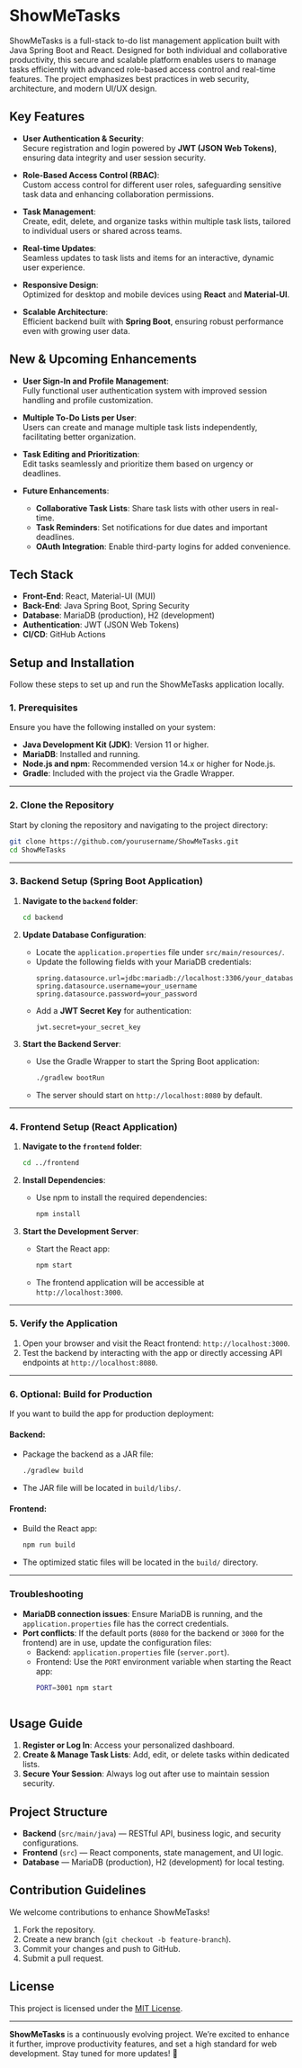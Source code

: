 # ShowMeTasks

ShowMeTasks is a full-stack to-do list management application built with Java Spring Boot and React. Designed for both individual and collaborative productivity, this secure and scalable platform enables users to manage tasks efficiently with advanced role-based access control and real-time features. The project emphasizes best practices in web security, architecture, and modern UI/UX design.

## Key Features

- **User Authentication & Security**:  
  Secure registration and login powered by **JWT (JSON Web Tokens)**, ensuring data integrity and user session security.
  
- **Role-Based Access Control (RBAC)**:  
  Custom access control for different user roles, safeguarding sensitive task data and enhancing collaboration permissions.

- **Task Management**:  
  Create, edit, delete, and organize tasks within multiple task lists, tailored to individual users or shared across teams.

- **Real-time Updates**:  
  Seamless updates to task lists and items for an interactive, dynamic user experience.

- **Responsive Design**:  
  Optimized for desktop and mobile devices using **React** and **Material-UI**.

- **Scalable Architecture**:  
  Efficient backend built with **Spring Boot**, ensuring robust performance even with growing user data.

## New & Upcoming Enhancements

- **User Sign-In and Profile Management**:  
  Fully functional user authentication system with improved session handling and profile customization.

- **Multiple To-Do Lists per User**:  
  Users can create and manage multiple task lists independently, facilitating better organization.

- **Task Editing and Prioritization**:  
  Edit tasks seamlessly and prioritize them based on urgency or deadlines.

- **Future Enhancements**:  
  - **Collaborative Task Lists**: Share task lists with other users in real-time.  
  - **Task Reminders**: Set notifications for due dates and important deadlines.  
  - **OAuth Integration**: Enable third-party logins for added convenience.

## Tech Stack

- **Front-End**: React, Material-UI (MUI)  
- **Back-End**: Java Spring Boot, Spring Security  
- **Database**: MariaDB (production), H2 (development)  
- **Authentication**: JWT (JSON Web Tokens)  
- **CI/CD**: GitHub Actions  

## Setup and Installation

Follow these steps to set up and run the ShowMeTasks application locally.

### 1. Prerequisites
Ensure you have the following installed on your system:
- **Java Development Kit (JDK)**: Version 11 or higher.
- **MariaDB**: Installed and running.
- **Node.js and npm**: Recommended version 14.x or higher for Node.js.
- **Gradle**: Included with the project via the Gradle Wrapper.

---

### 2. Clone the Repository
Start by cloning the repository and navigating to the project directory:

```bash
git clone https://github.com/yourusername/ShowMeTasks.git
cd ShowMeTasks
```

---

### 3. Backend Setup (Spring Boot Application)
1. **Navigate to the `backend` folder**:
   ```bash
   cd backend
   ```

2. **Update Database Configuration**:
   - Locate the `application.properties` file under `src/main/resources/`.
   - Update the following fields with your MariaDB credentials:
     ```properties
     spring.datasource.url=jdbc:mariadb://localhost:3306/your_database_name
     spring.datasource.username=your_username
     spring.datasource.password=your_password
     ```
   - Add a **JWT Secret Key** for authentication:
     ```properties
     jwt.secret=your_secret_key
     ```

3. **Start the Backend Server**:
   - Use the Gradle Wrapper to start the Spring Boot application:
     ```bash
     ./gradlew bootRun
     ```
   - The server should start on `http://localhost:8080` by default.

---

### 4. Frontend Setup (React Application)
1. **Navigate to the `frontend` folder**:
   ```bash
   cd ../frontend
   ```

2. **Install Dependencies**:
   - Use npm to install the required dependencies:
     ```bash
     npm install
     ```

3. **Start the Development Server**:
   - Start the React app:
     ```bash
     npm start
     ```
   - The frontend application will be accessible at `http://localhost:3000`.

---

### 5. Verify the Application
1. Open your browser and visit the React frontend: `http://localhost:3000`.
2. Test the backend by interacting with the app or directly accessing API endpoints at `http://localhost:8080`.

---

### 6. Optional: Build for Production
If you want to build the app for production deployment:

#### Backend:
- Package the backend as a JAR file:
  ```bash
  ./gradlew build
  ```
- The JAR file will be located in `build/libs/`.

#### Frontend:
- Build the React app:
  ```bash
  npm run build
  ```
- The optimized static files will be located in the `build/` directory.

---

### Troubleshooting
- **MariaDB connection issues**:
  Ensure MariaDB is running, and the `application.properties` file has the correct credentials.
- **Port conflicts**:
  If the default ports (`8080` for the backend or `3000` for the frontend) are in use, update the configuration files:
  - Backend: `application.properties` file (`server.port`).
  - Frontend: Use the `PORT` environment variable when starting the React app:
    ```bash
    PORT=3001 npm start
    


## Usage Guide

1. **Register or Log In**: Access your personalized dashboard.
2. **Create & Manage Task Lists**: Add, edit, or delete tasks within dedicated lists.
3. **Secure Your Session**: Always log out after use to maintain session security.

## Project Structure

- **Backend** (`src/main/java`) — RESTful API, business logic, and security configurations.
- **Frontend** (`src`) — React components, state management, and UI logic.
- **Database** — MariaDB (production), H2 (development) for local testing.

## Contribution Guidelines

We welcome contributions to enhance ShowMeTasks!  
1. Fork the repository.  
2. Create a new branch (`git checkout -b feature-branch`).  
3. Commit your changes and push to GitHub.  
4. Submit a pull request.

## License

This project is licensed under the [MIT License](LICENSE).

---

**ShowMeTasks** is a continuously evolving project. We’re excited to enhance it further, improve productivity features, and set a high standard for web development. Stay tuned for more updates! 🚀
